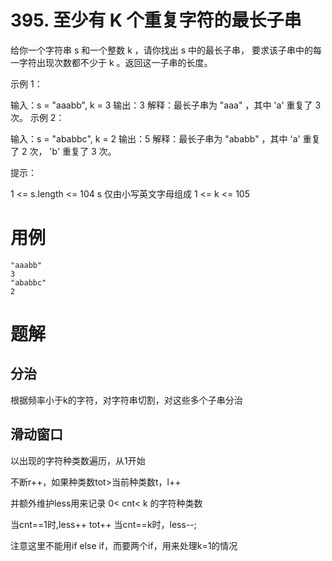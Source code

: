 # 395. 至少有 K 个重复字符的最长子串
给你一个字符串 s 和一个整数 k ，请你找出 s 中的最长子串， 要求该子串中的每一字符出现次数都不少于 k 。返回这一子串的长度。

示例 1：

输入：s = "aaabb", k = 3
输出：3
解释：最长子串为 "aaa" ，其中 'a' 重复了 3 次。
示例 2：

输入：s = "ababbc", k = 2
输出：5
解释：最长子串为 "ababb" ，其中 'a' 重复了 2 次， 'b' 重复了 3 次。
 

提示：

1 <= s.length <= 104
s 仅由小写英文字母组成
1 <= k <= 105

# 用例
```
"aaabb"
3
"ababbc"
2
```

# 题解

## 分治

根据频率小于k的字符，对字符串切割，对这些多个子串分治

## 滑动窗口

以出现的字符种类数遍历，从1开始

不断r++，如果种类数tot>当前种类数t，l++

并额外维护less用来记录 0< cnt< k 的字符种类数

当cnt==1时,less++ tot++
当cnt==k时，less--;

注意这里不能用if else if，而要两个if，用来处理k=1的情况
